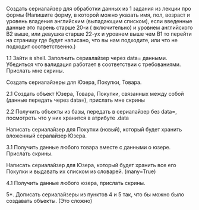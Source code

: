 Создать сериалайзер для обработки данных из 1 задания из лекции про формы (Напишите форму, в которой можно указать имя, пол, возраст и уровень владения английским (выпадающим списком), если введенные данные это парень старше 20-и ( включительно) и уровнем английского B2 выше, или девушка старше 22-ух и уровнем выше чем B1 то перейти на страницу где будет написано, что вы нам подходите, или что не подходит соответственно.)

1.1 Зайти в shell. Заполнить сериалайзер через data= данными. Убедиться что валидация работает в соответствии с требованиями. Прислать мне скрины.

Создать сериалайзеры для Юзера, Покупки, Товара.

2.1 Создать объект Юзера, Товара, Покупки, связанных между собой (данные передать через data=), прислать мне скрины

2.2 Получить объекты из базы, передать в сериалайзер без data=, посмотреть что у них хранится в атрибуте .data

Написать сериалайзер для Покупки (новый), который будет хранить вложенный сералайзер Юзера.

3.1 Получить данные любого товара вместе с данными о юзере. Прислать скрины.

Написать сериалайзер для Юзера, который будет хранить все его Покупки и выдавать их списком из словарей. (many=True)

4.1 Получить данные любого юзера, прислать скрины.

5*. Дописать сериалайзеры из пунктов 4 и 5 так, что бы можно было создавать объекты. (Это сложно)
